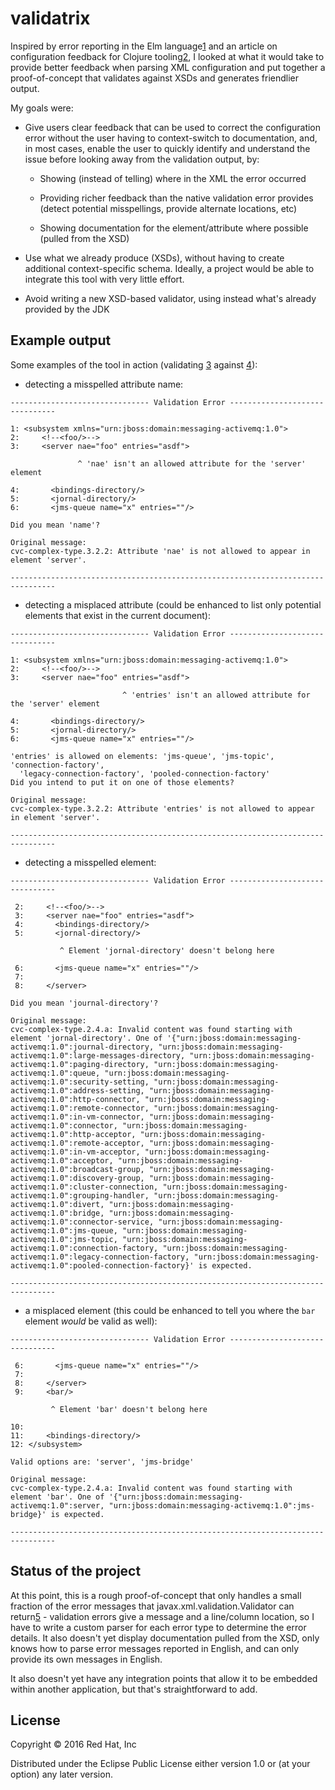 # validatrix

Inspired by error reporting in the Elm language[1] and an article on
configuration feedback for Clojure tooling[2], I looked at what it
would take to provide better feedback when parsing XML configuration
and put together a proof-of-concept that validates against XSDs and
generates friendlier output.

My goals were:

* Give users clear feedback that can be used to correct the
  configuration error without the user having to context-switch to
  documentation, and, in most cases, enable the user to quickly
  identify and understand the issue before looking away from the
  validation output, by:

  * Showing (instead of telling) where in the XML the error occurred

  * Providing richer feedback than the native validation error
    provides (detect potential misspellings, provide alternate
    locations, etc)

  * Showing documentation for the element/attribute where possible
    (pulled from the XSD)

* Use what we already produce (XSDs), without having to create
  additional context-specific schema. Ideally, a project would be able
  to integrate this tool with very little effort.

* Avoid writing a new XSD-based validator, using instead what's
  already provided by the JDK


## Example output

Some examples of the tool in action (validating [3] against [4]):

* detecting a misspelled attribute name:

```
------------------------------- Validation Error -------------------------------

1: <subsystem xmlns="urn:jboss:domain:messaging-activemq:1.0">
2:     <!--<foo/>-->
3:     <server nae="foo" entries="asdf">

               ^ 'nae' isn't an allowed attribute for the 'server' element

4:       <bindings-directory/>
5:       <jornal-directory/>
6:       <jms-queue name="x" entries=""/>

Did you mean 'name'?

Original message:
cvc-complex-type.3.2.2: Attribute 'nae' is not allowed to appear in element 'server'.

--------------------------------------------------------------------------------
```

* detecting a misplaced attribute (could be enhanced to list only potential elements
  that exist in the current document):

```
------------------------------- Validation Error -------------------------------

1: <subsystem xmlns="urn:jboss:domain:messaging-activemq:1.0">
2:     <!--<foo/>-->
3:     <server nae="foo" entries="asdf">

                         ^ 'entries' isn't an allowed attribute for the 'server' element

4:       <bindings-directory/>
5:       <jornal-directory/>
6:       <jms-queue name="x" entries=""/>

'entries' is allowed on elements: 'jms-queue', 'jms-topic', 'connection-factory',
  'legacy-connection-factory', 'pooled-connection-factory'
Did you intend to put it on one of those elements?

Original message:
cvc-complex-type.3.2.2: Attribute 'entries' is not allowed to appear in element 'server'.

--------------------------------------------------------------------------------
```

* detecting a misspelled element:

```
------------------------------- Validation Error -------------------------------

 2:     <!--<foo/>-->
 3:     <server nae="foo" entries="asdf">
 4:       <bindings-directory/>
 5:       <jornal-directory/>

           ^ Element 'jornal-directory' doesn't belong here

 6:       <jms-queue name="x" entries=""/>
 7:
 8:     </server>

Did you mean 'journal-directory'?

Original message:
cvc-complex-type.2.4.a: Invalid content was found starting with element 'jornal-directory'. One of '{"urn:jboss:domain:messaging-activemq:1.0":journal-directory, "urn:jboss:domain:messaging-activemq:1.0":large-messages-directory, "urn:jboss:domain:messaging-activemq:1.0":paging-directory, "urn:jboss:domain:messaging-activemq:1.0":queue, "urn:jboss:domain:messaging-activemq:1.0":security-setting, "urn:jboss:domain:messaging-activemq:1.0":address-setting, "urn:jboss:domain:messaging-activemq:1.0":http-connector, "urn:jboss:domain:messaging-activemq:1.0":remote-connector, "urn:jboss:domain:messaging-activemq:1.0":in-vm-connector, "urn:jboss:domain:messaging-activemq:1.0":connector, "urn:jboss:domain:messaging-activemq:1.0":http-acceptor, "urn:jboss:domain:messaging-activemq:1.0":remote-acceptor, "urn:jboss:domain:messaging-activemq:1.0":in-vm-acceptor, "urn:jboss:domain:messaging-activemq:1.0":acceptor, "urn:jboss:domain:messaging-activemq:1.0":broadcast-group, "urn:jboss:domain:messaging-activemq:1.0":discovery-group, "urn:jboss:domain:messaging-activemq:1.0":cluster-connection, "urn:jboss:domain:messaging-activemq:1.0":grouping-handler, "urn:jboss:domain:messaging-activemq:1.0":divert, "urn:jboss:domain:messaging-activemq:1.0":bridge, "urn:jboss:domain:messaging-activemq:1.0":connector-service, "urn:jboss:domain:messaging-activemq:1.0":jms-queue, "urn:jboss:domain:messaging-activemq:1.0":jms-topic, "urn:jboss:domain:messaging-activemq:1.0":connection-factory, "urn:jboss:domain:messaging-activemq:1.0":legacy-connection-factory, "urn:jboss:domain:messaging-activemq:1.0":pooled-connection-factory}' is expected.

--------------------------------------------------------------------------------
```

* a misplaced element (this could be enhanced to tell you where the
  `bar` element *would* be valid as well):

```
------------------------------- Validation Error -------------------------------

 6:       <jms-queue name="x" entries=""/>
 7:
 8:     </server>
 9:     <bar/>

         ^ Element 'bar' doesn't belong here

10:
11:     <bindings-directory/>
12: </subsystem>

Valid options are: 'server', 'jms-bridge'

Original message:
cvc-complex-type.2.4.a: Invalid content was found starting with element 'bar'. One of '{"urn:jboss:domain:messaging-activemq:1.0":server, "urn:jboss:domain:messaging-activemq:1.0":jms-bridge}' is expected.

--------------------------------------------------------------------------------
```

## Status of the project

At this point, this is a rough proof-of-concept that only handles a
small fraction of the error messages that
javax.xml.validation.Validator can return[5] - validation errors give
a message and a line/column location, so I have to write a custom
parser for each error type to determine the error details. It also
doesn't yet display documentation pulled from the XSD, only knows how
to parse error messages reported in English, and can only provide its
own messages in English.

It also doesn't yet have any integration points that allow it to be
embedded within another application, but that's straightforward to
add.

[1]: http://elm-lang.org/blog/compilers-as-assistants
[2]: http://rigsomelight.com/2016/05/17/good-configuration-feedback-is-essential.html
[3]: https://github.com/tobias/validatrix/blob/master/resources/subsystem.xml
[4]: https://github.com/tobias/validatrix/blob/master/resources/wildfly-messaging-activemq_1_0.xsd
[5]: http://grepcode.com/file/repo1.maven.org/maven2/xerces/xercesImpl/2.11.0/org/apache/xerces/impl/msg/XMLSchemaMessages_en.properties

## License

Copyright © 2016 Red Hat, Inc

Distributed under the Eclipse Public License either version 1.0 or (at
your option) any later version.
